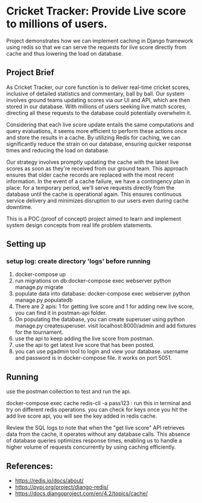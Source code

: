 # Cricket Tracker: Provide Live score to millions of users.

Project demonstrates how we can implement caching in  Django framework using redis so that we can serve the requests for live score directly from cache and thus lowering the load on database.

## Project Brief

As Cricket Tracker, our core function is to deliver real-time cricket scores, inclusive of detailed statistics and commentary, ball by ball. Our system involves ground teams updating scores via our UI and API, which are then stored in our database. With millions of users seeking live match scores, directing all these requests to the database could potentially overwhelm it.<br>

Considering that each live score update entails the same computations and query evaluations, it seems more efficient to perform these actions once and store the results in a cache. By utilizing Redis for caching, we can significantly reduce the strain on our database, ensuring quicker response times and reducing the load on database. <br>

Our strategy involves promptly updating the cache with the latest live scores as soon as they're received from our ground team. This approach ensures that older cache records are replaced with the most recent information. In the event of a cache failure, we have a contingency plan in place: for a temporary period, we'll serve requests directly from the database until the cache is operational again. This ensures continuous service delivery and minimizes disruption to our users even during cache downtime. <br>

This is a POC (proof of concept) project aimed to learn and implement system design concepts from real life problem statements.

## Setting up

### setup log: create directory 'logs' before running

1. docker-compose up 
2. run migrations on db:docker-compose exec webserver python manage.py migrate
3. populate data into database: docker-compose exec webserver python manage.py populatedb
4. There are 2 apis: 1 for getting live score and 1 for adding new live score, you can find it in postman-api folder.
5. On populating the database, you can create superuser using python manage.py createsuperuser. visit localhost:8000/admin and add fixtures for the tournament.
6. use the api to keep adding the live score from postman.
7. use the api to get latest live score that has been posted.
8. you can use pgadmin tool to login and view your database. username and password is in docker-compose file. it works on port 5051.

## Running

use the postman collection to test and run the api.

docker-compose exec cache redis-cli -a pass123 : run this in terminal and try on different redis operations. you can check for keys once you hit the add live score api, you will see the key added in redis cache.<br>

Review the SQL logs to note that when the "get live score" API retrieves data from the cache, it operates without any database calls. This absence of database queries optimizes response times, enabling us to handle a higher volume of requests concurrently by using caching efficiently.


## References:

- https://redis.io/docs/about/
- https://pypi.org/project/django-redis/
- https://docs.djangoproject.com/en/4.2/topics/cache/